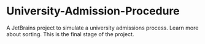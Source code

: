 # University-Admission-Procedure
A JetBrains project to simulate a university admissions process. Learn more about sorting.
This is the final stage of the project.
